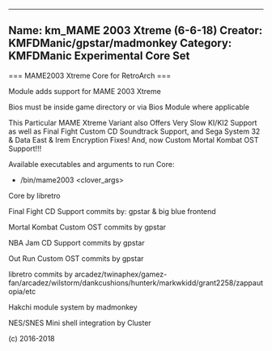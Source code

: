 -----------------------
Name: km_MAME 2003 Xtreme (6-6-18)
Creator: KMFDManic/gpstar/madmonkey
Category: KMFDManic Experimental Core Set
-----------------------
=== MAME2003 Xtreme Core for RetroArch ===

Module adds support for MAME 2003 Xtreme

Bios must be inside game directory or via Bios Module where applicable

This Particular MAME Xtreme Variant also Offers Very Slow KI/KI2 Support as well as
Final Fight Custom CD Soundtrack Support, and Sega System 32 & Data East &
Irem Encryption Fixes!  And, now Custom Mortal Kombat OST Support!!!

Available executables and arguments to run Core:
- /bin/mame2003 <rom> <clover_args>

Core by libretro

Final Fight CD Support commits by:
gpstar & big blue frontend

Mortal Kombat Custom OST commits by gpstar

NBA Jam CD Support commits by gpstar

Out Run Custom OST commits by gpstar

libretro commits by arcadez/twinaphex/gamez-fan/arcadez/wilstorm/dankcushions/hunterk/markwkidd/grant2258/zappautopia/etc

Hakchi module system by madmonkey

NES/SNES Mini shell integration by Cluster

(c) 2016-2018
